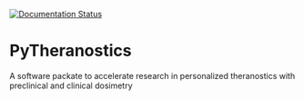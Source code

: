 [![Documentation Status](https://readthedocs.org/projects/pytheranostics/badge/?version=latest)](https://docs.pytheranostics.qurit.ca/en/latest/?badge=latest)

# PyTheranostics
A software packate to accelerate research in personalized theranostics with preclinical and clinical dosimetry

